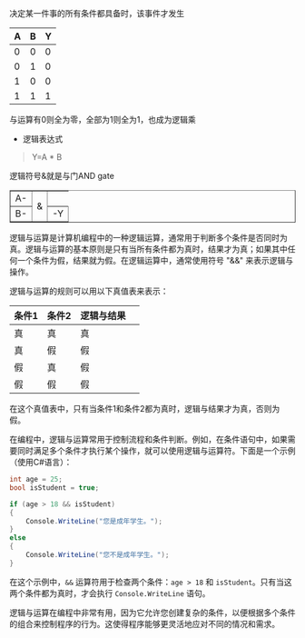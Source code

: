 决定某一件事的所有条件都具备时，该事件才发生

|A| B|Y|
|--|--|--|
|0|0|0|
|0|1|0|
|1|0|0|
|1|1|1|
与运算有0则全为零，全部为1则全为1，也成为逻辑乘
* 逻辑表达式
 >Y=A * B
 
 逻辑符号&就是与门AND gate
 
  <table border="1">
  <tr> 
 <td>A-</td>
  <td  rowspan=2>&</td> 
    
  </tr> 
  <tr> 
 <td>B-</td>
  <td rowspan=2;rowspan="2">-Y</td>
  </tr> 
  
  </table>

逻辑与运算是计算机编程中的一种逻辑运算，通常用于判断多个条件是否同时为真。逻辑与运算的基本原则是只有当所有条件都为真时，结果才为真；如果其中任何一个条件为假，结果就为假。在逻辑运算中，通常使用符号 "&&" 来表示逻辑与操作。

逻辑与运算的规则可以用以下真值表来表示：

| 条件1 | 条件2 | 逻辑与结果 |     |
| --- | --- | ----- | --- |
| 真   | 真   | 真     |     |
| 真   | 假   | 假     |     |
| 假   | 真   | 假     |     |
| 假   | 假   | 假     |     |

在这个真值表中，只有当条件1和条件2都为真时，逻辑与结果才为真，否则为假。

在编程中，逻辑与运算常用于控制流程和条件判断。例如，在条件语句中，如果需要同时满足多个条件才执行某个操作，就可以使用逻辑与运算符。下面是一个示例（使用C#语言）：

```csharp
int age = 25;
bool isStudent = true;

if (age > 18 && isStudent)
{
    Console.WriteLine("您是成年学生。");
}
else
{
    Console.WriteLine("您不是成年学生。");
}
```

在这个示例中，`&&` 运算符用于检查两个条件：`age > 18` 和 `isStudent`。只有当这两个条件都为真时，才会执行 `Console.WriteLine` 语句。

逻辑与运算在编程中非常有用，因为它允许您创建复杂的条件，以便根据多个条件的组合来控制程序的行为。这使得程序能够更灵活地应对不同的情况和需求。




